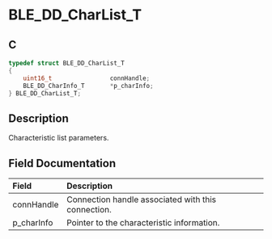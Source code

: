 # BLE_DD_CharList_T

## C

```c
typedef struct BLE_DD_CharList_T
{
    uint16_t                connHandle;
    BLE_DD_CharInfo_T       *p_charInfo;
} BLE_DD_CharList_T;
```

## Description

Characteristic list parameters.


## Field Documentation

|Field|Description|
|:---|:---|
|connHandle|Connection handle associated with this connection.|
|p_charInfo|Pointer to the characteristic information.|
